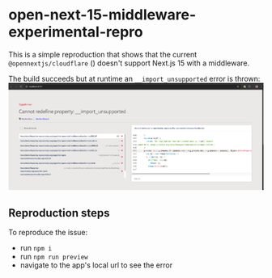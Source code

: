 # open-next-15-middleware-experimental-repro

This is a simple reproduction that shows that the current `@opennextjs/cloudflare` () doesn't support Next.js 15 with a middleware.

The build succeeds but at runtime an `__import_unsupported` error is thrown:
![screenshot of error](./error.png)

## Reproduction steps

To reproduce the issue:

- run `npm i`
- run `npm run preview`
- navigate to the app's local url to see the error
